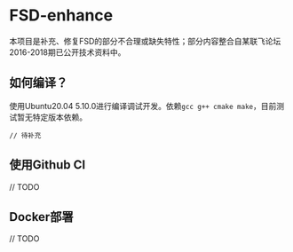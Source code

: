 # FSD-enhance

本项目是补充、修复FSD的部分不合理或缺失特性；部分内容整合自某联飞论坛2016-2018期已公开技术资料中。


## 如何编译？

使用Ubuntu20.04 5.10.0进行编译调试开发。依赖`gcc g++ cmake make`，目前测试暂无特定版本依赖。

```
// 待补充
```

## 使用Github CI

// TODO

## Docker部署

// TODO
